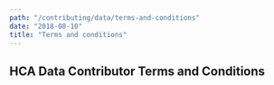 ```yaml
---
path: "/contributing/data/terms-and-conditions"
date: "2018-08-10"
title: "Terms and conditions"
---
```


## HCA Data Contributor Terms and Conditions
